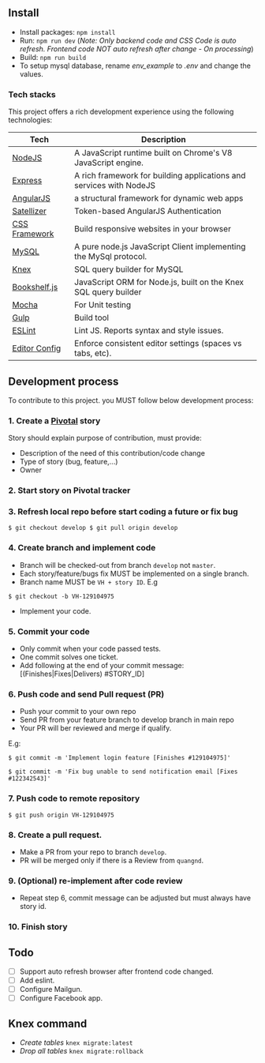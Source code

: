 ## Install

- Install packages: `npm install`
- Run: `npm run dev` (*Note: Only backend code and CSS Code is auto refresh. Frontend code NOT auto refresh after change - On processing*)
- Build: `npm run build`
- To setup mysql database, rename *env_example* to *.env* and change the values.

### Tech stacks

This project offers a rich development experience using the following technologies:

| **Tech** | **Description** |
|----------|-----------------|
| [NodeJS](https://nodejs.org/en/) | A JavaScript runtime built on Chrome's V8 JavaScript engine.  |
| [Express](https://expressjs.com/)  |   A rich framework for building applications and services with NodeJS|
| [AngularJS](https://angularjs.org/) |   a structural framework for dynamic web apps|
| [Satellizer](https://github.com/sahat/satellizer) | Token-based AngularJS Authentication|
| [CSS Framework](https://webflow.com/) |   Build responsive websites in your browser|
| [MySQL](https://github.com/mysqljs/mysql) |  A pure node.js JavaScript Client implementing the MySql protocol.  |
| [Knex](http://knexjs.org/) |  SQL query builder for MySQL  |
| [Bookshelf.js](http://bookshelfjs.org/) |  JavaScript ORM for Node.js, built on the Knex SQL query builder |
| [Mocha](https://mochajs.org) |  For Unit testing  |
| [Gulp](https://gulpjs.com) |  Build tool |
| [ESLint](http://eslint.org/)| Lint JS. Reports syntax and style issues.| 
| [Editor Config](http://editorconfig.org) | Enforce consistent editor settings (spaces vs tabs, etc). |

## Development process

To contribute to this project. you MUST follow below development process:

### 1. Create a [Pivotal](https://www.pivotaltracker.com/n/projects/2120676) story

Story should explain purpose of contribution, must provide:
- Description of the need of this contribution/code change
- Type of story (bug, feature,...)
- Owner

### 2. Start story on Pivotal tracker


### 3. Refresh local repo before start coding a future or fix bug

``
$ git checkout develop
$ git pull origin develop
``

### 4. Create branch and implement code

- Branch will be checked-out from branch `develop` not `master`.
- Each story/feature/bugs fix MUST be implemented on a single branch.
- Branch name MUST be `VH + story ID`. E.g

``
$ git checkout -b VH-129104975
``
- Implement your code.

### 5. Commit your code

- Only commit when your code passed tests.
- One commit solves one ticket.
- Add following at the end of your commit message: [(Finishes|Fixes|Delivers) #STORY_ID]

### 6. Push code and send Pull request (PR)
- Push your commit to your own repo
- Send PR from your feature branch to develop branch in main repo
- Your PR will ber reviewed and merge if qualify.

E.g:

```
$ git commit -m 'Implement login feature [Finishes #129104975]'

$ git commit -m 'Fix bug unable to send notification email [Fixes #122342543]'
```

### 7. Push code to remote repository

``
$ git push origin VH-129104975
``

### 8. Create a pull request.

- Make a PR from your repo to branch `develop`.
- PR will be merged only if there is a Review from `quangnd`.

### 9. (Optional) re-implement after code review

- Repeat step 6, commit message can be adjusted but must always have story id.

### 10. Finish story

## Todo

- [ ] Support auto refresh browser after frontend code changed.
- [ ] Add eslint.
- [ ] Configure Mailgun.
- [ ] Configure Facebook app.

## Knex command

- *Create tables* `knex migrate:latest`
- *Drop all tables* `knex migrate:rollback`

